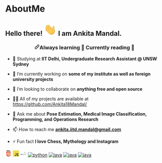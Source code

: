 # AboutMe
## Hello there! <img src="https://raw.githubusercontent.com/ABSphreak/ABSphreak/master/gifs/Hi.gif" width="40px" style="max-width:100%;"> I am Ankita Mandal.


<h3 align="center"><a id="user-content-a-passionate-developer-from-india" class="anchor" aria-hidden="true" href="#a-passionate-developer-from-india"><svg class="octicon octicon-link" viewBox="0 0 16 16" version="1.1" width="16" height="16" aria-hidden="true"><path fill-rule="evenodd" d="M7.775 3.275a.75.75 0 001.06 1.06l1.25-1.25a2 2 0 112.83 2.83l-2.5 2.5a2 2 0 01-2.83 0 .75.75 0 00-1.06 1.06 3.5 3.5 0 004.95 0l2.5-2.5a3.5 3.5 0 00-4.95-4.95l-1.25 1.25zm-4.69 9.64a2 2 0 010-2.83l2.5-2.5a2 2 0 012.83 0 .75.75 0 001.06-1.06 3.5 3.5 0 00-4.95 0l-2.5 2.5a3.5 3.5 0 004.95 4.95l1.25-1.25a.75.75 0 00-1.06-1.06l-1.25 1.25a2 2 0 01-2.83 0z"></path></svg></a>Always learning 🧠 Currently reading 📖</h3>

<ul>

<li>
<p><g-emoji class="g-emoji" alias="speech_balloon" fallback-src="https://github.githubassets.com/images/icons/emoji/unicode/1f4ac.png">📖</g-emoji> Studying at <strong> IIT Delhi, Undergraduate Research Assistant @ UNSW Sydney </strong></p>
</li>
<li>
<p><g-emoji class="g-emoji" alias="telescope" fallback-src="https://github.githubassets.com/images/icons/emoji/unicode/1f52d.png">🔭</g-emoji> I’m currently working on <strong>some of my institute as well as foreign university projects </strong></p>
</li>
<li>
<p><g-emoji class="g-emoji" alias="dancers" fallback-src="https://github.githubassets.com/images/icons/emoji/unicode/1f46f.png">👯</g-emoji> I’m looking to collaborate on <strong>anything free and open source</strong></p>
</li>
<li>
<p><g-emoji class="g-emoji" alias="man_technologist" fallback-src="https://github.githubassets.com/images/icons/emoji/unicode/1f468-1f4bb.png">👨‍💻</g-emoji> All of my projects are available at <a href="https://github.com/gargakshit">https://github.com/Ankita18Mandal/</a></p>
</li>
<li>
<p><g-emoji class="g-emoji" alias="speech_balloon" fallback-src="https://github.githubassets.com/images/icons/emoji/unicode/1f4ac.png">💬</g-emoji> Ask me about <strong>Pose Estimation, Medical Image Classification, Programming, and Operations Research</strong></p>
</li>
<li>
<p><g-emoji class="g-emoji" alias="mailbox" fallback-src="https://github.githubassets.com/images/icons/emoji/unicode/1f4eb.png">📫</g-emoji> How to reach me <strong><a href="mailto:ankita.iitd.mandal@gmail.com">ankita.iitd.mandal@gmail.com</a></strong></p>
</li>
<li>
<p><g-emoji class="g-emoji" alias="zap" fallback-src="https://github.githubassets.com/images/icons/emoji/unicode/26a1.png">⚡</g-emoji> Fun fact <strong>I love Chess, Mythology and Instagram </strong></p>
</li>
</ul>
<a target="_blank" rel="noopener noreferrer" href="https://raw.githubusercontent.com/devicons/devicon/master/icons/html5/html5-original-wordmark.svg"><img src="https://raw.githubusercontent.com/devicons/devicon/master/icons/html5/html5-original-wordmark.svg" alt="html5" width="20" height="20" style="max-width:100%;"></a>
<a target="_blank" rel="noopener noreferrer" href="https://raw.githubusercontent.com/devicons/devicon/master/icons/javascript/javascript-original.svg"><img src="https://raw.githubusercontent.com/devicons/devicon/master/icons/javascript/javascript-original.svg" alt="javascript" width="20" height="20" style="max-width:100%;"></a>
<a target="_blank" rel="noopener noreferrer" href="https://raw.githubusercontent.com/devicons/devicon/master/icons/mysql/mysql-original-wordmark.svg"><img src="https://raw.githubusercontent.com/devicons/devicon/master/icons/mysql/mysql-original-wordmark.svg" alt="mysql" width="20" height="20" style="max-width:100%;"></a>
<a target="_blank" rel="noopener noreferrer" href="https://img.icons8.com/color/48/000000/python.png"><img src="https://img.icons8.com/color/48/000000/python.png" alt="python" width="20" height="20" style="max-width:100%;"></a>
<a target="_blank" rel="noopener noreferrer" href="https://img.icons8.com/nolan/64/java-coffee-cup-logo.png"><img src="https://img.icons8.com/nolan/64/java-coffee-cup-logo.png" alt="java" width="20" height="20" style="max-width:100%;"></a>
<a target="_blank" rel="noopener noreferrer" href="https://img.icons8.com/ultraviolet/40/000000/css-filetype.png"><img src="https://img.icons8.com/ultraviolet/40/000000/css-filetype.png" alt="java" width="20" height="20" style="max-width:100%;"></a>
<a target="_blank" rel="noopener noreferrer" href="https://img.icons8.com/dusk/64/000000/javascript-logo.png"><img src="https://img.icons8.com/dusk/64/000000/javascript-logo.png" alt="java" width="20" height="20" style="max-width:100%;"></a>

